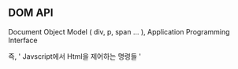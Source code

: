 ## DOM API
Document Object Model ( div, p, span ... ), Application Programming Interface

즉, ' Javscript에서 Html을 제어하는 명령들 '

